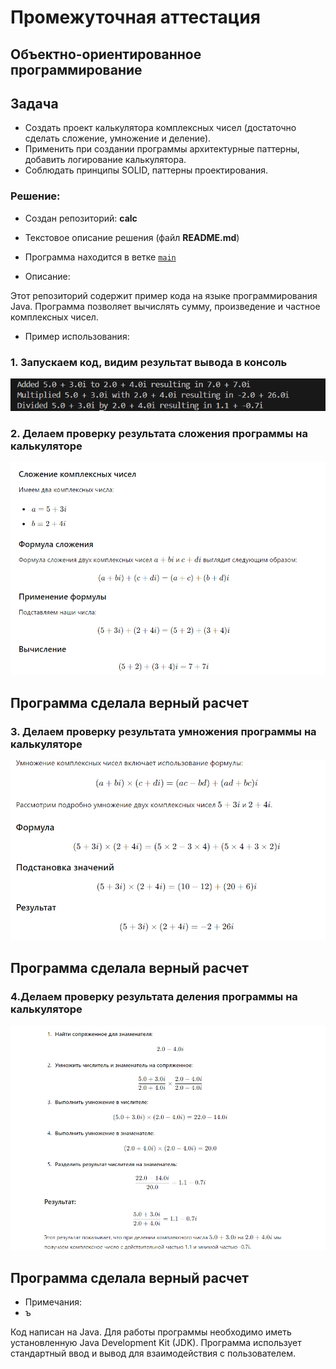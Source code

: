 # Промежуточная аттестация
## Объектно-ориентированное программирование


## Задача
- Создать проект калькулятора комплексных чисел (достаточно сделать сложение, умножение и деление).
- Применить при создании программы архитектурные паттерны, добавить логирование калькулятора.
- Соблюдать принципы SOLID, паттерны проектирования.

### Решение:

- Создан репозиторий: **calc**

- Текстовое описание решения (файл **README.md**)

- Программа находится в ветке [`main`](https://github.com/Kutlubaeva6/calc/blob/main/Main.java "Открыть решение")

- Описание:

Этот репозиторий содержит пример кода на языке программирования Java. Программа позволяет вычислять сумму, произведение и частное комплексных чисел.

- Пример использования:


### 1.  Запускаем код, видим результат вывода в консоль

![ответ](результатпроги.png)


### 2. Делаем проверку результата сложения программы на калькуляторе
![сложение](сложение.png)


## Программа сделала верный расчет


### 3. Делаем проверку результата умножения программы на калькуляторе
![умножение](умножение.png)


## Программа сделала верный расчет

### 4.Делаем проверку результата деления программы на калькуляторе
![деление](деление.png)

## Программа сделала верный расчет


- Примечания:
- ъ

Код написан на Java.
Для работы программы необходимо иметь установленную Java Development Kit (JDK).
Программа использует стандартный ввод и вывод для взаимодействия с пользователем.

